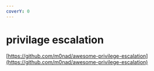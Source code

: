 ```yaml
---
coverY: 0
---
```


# privilage escalation

[https://github.com/m0nad/awesome-privilege-escalation](https://github.com/m0nad/awesome-privilege-escalation)

